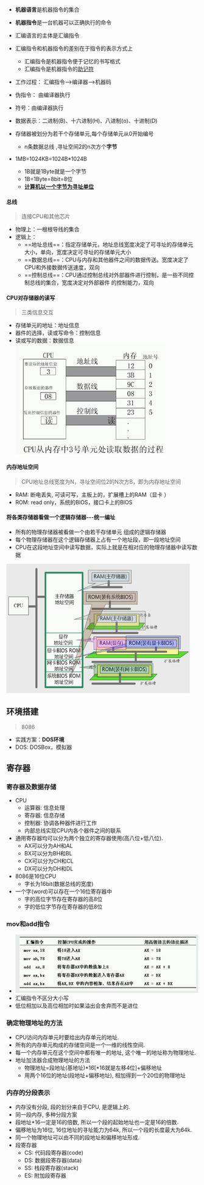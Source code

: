- **机器语言**是机器指令的集合
- **机器指令**是一台机器可以正确执行的命令
- 汇编语言的主体是汇编指令
- 汇编指令和机器指令的差别在于指令的表示方式上
  - 汇编指令是机器指令便于记忆的书写格式
  - 汇编指令是机器指令的<u>助记符</u>

- 工作过程： 汇编指令-->编译器-->机器码
- 伪指令： 由编译器执行
- 符号：由编译器执行
- 数据表示：二进制(B)、十六进制(H)、八进制(o)、十进制(D)
- 存储器被划分为若干个存储单元,每个存储单元从0开始编号
  - n条数据总线 ,寻址空间2的n次方个**字节**
- 1MB=1024KB=1024B*1024B
  - 1B就是1Byte就是一个字节
  - 1B=1Byte=8bit=8位
  - **<u>计算机以一个字节为寻址单位</u>**

####  总线
> 连接CPU和其他芯片

- 物理上：一根根导线的集合
- 逻辑上：
  - ==地址总线==：指定存储单元，地址总线宽度决定了可寻址的存储单元大小，单向，宽度决定可寻址的存储单元大小
  - ==数据总线==：CPU与内存和其他器件之间的数据传送。宽度决定了CPU和外接数据传送速度，双向
  - ==控制总线==：CPU通过控制总线对外部器件进行控制，是一些不同控制总线的集合，宽度决定对外部器件 的控制能力，双向

#### CPU对存储器的读写
> 三类信息交互

- 存储单元的地址：地址信息
- 器件的选择，读或写命令：控制信息
- 读或写的数据：数据信息
![image-20230722174250732](../images/assembly/image-20230722174145906.png)

#### 内存地址空间
>  CPU地址总线宽度为N，寻址空间位2的N次方B，即为内存地址空间

- RAM: 断电丢失,  可读可写，主板上的，扩展槽上的RAM（显卡 ）
- ROM: read only，系统的BIOS，接口卡上的BIOS

#### 将各类存储器看做一个逻辑存储器---统一编址

- 所有的物理存储器被看做一个由若干存储单元 组成的逻辑存储器
- 每个物理存储器在这个逻辑存储器上占有一个地址段，即一段地址空间 
- CPU在这段地址空间中读写数据，实际上就是在相对应的物理存储器中读写数据

![image-20230722175310509](../images/assembly/image-20230722175310509.png)

## 环境搭建
> 8086

- 实践方案：**DOS环境**
- DOS: DOSBox，模拟器

## 寄存器
### 寄存器及数据存储
- CPU
  - 运算器: 信息处理
  - 寄存器: 信息存储
  - 控制器: 协调各种器件进行工作
  - 内部总线实现CPU内各个器件之间的联系
- 通用寄存器均可以分为两个独立的寄存器使用(高八位+低八位).
  - AX可以分为AH和AL
  - BX可以分为BH和BL
  - CX可以分为CH和CL
  - DX可以分为DH和DL
- 8086是16位CPU
  - 字长为16bit(数据总线的宽度)
- 一个字(word)可以存在一个16位寄存器中
  - 字的高位字节存在寄存器的高8位
  - 字的低位字节存在寄存器的低8位

### mov和add指令
- ![](../images/assembly/指令.png)
- 汇编指令不区分大小写
- 低位相加以及高位相加时如果溢出会舍弃而不是进位

### 确定物理地址的方法
- CPU访问内存单元时要给出内存单元的地址.
- 所有的内存单元构成的存储空间是一个一维的线性空间.
- 每一个内存单元在这个空间中都有唯一的地址, 这个唯一的地址称为物理地址.
- 地址加法器合成物理地址的方法
  - 物理地址=段地址(基地址)*16[*16就是左移4位]+偏移地址
  - 用两个16位的地址(段地址+偏移地址), 相加得到一个20位的物理地址


### 内存的分段表示
- 内存没有分段, 段的划分来自于CPU, 是逻辑上的.
- 同一段内存, 多种分段方案
- 段地址*16一定是16的倍数, 所以一个段的起始地址也一定是16的倍数.
- 偏移地址为16位, 16位地址的寻址能力为64k, 所以一个段的长度最大为64k.
- 同一个物理地址可以由不同的段地址和偏移地址形成.
- 段寄存器
  - CS: 代码段寄存器(code)
  - DS: 数据段寄存器(data)
  - SS: 栈段寄存器(stack)
  - ES: 附加段寄存器